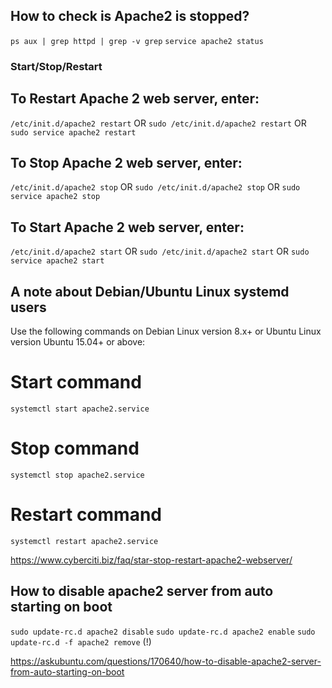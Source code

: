 ## How to check is Apache2 is stopped?
`ps aux | grep httpd | grep -v grep`
`service apache2 status`


### Start/Stop/Restart

## To Restart Apache 2 web server, enter:
`/etc/init.d/apache2 restart`
OR
`sudo /etc/init.d/apache2 restart`
OR
`sudo service apache2 restart`


## To Stop Apache 2 web server, enter:
`/etc/init.d/apache2 stop`
OR
`sudo /etc/init.d/apache2 stop`
OR
`sudo service apache2 stop`

## To Start Apache 2 web server, enter:
`/etc/init.d/apache2 start`
OR
`sudo /etc/init.d/apache2 start`
OR
`sudo service apache2 start`

## A note about Debian/Ubuntu Linux systemd users

Use the following commands on Debian Linux version 8.x+ or Ubuntu Linux version Ubuntu 15.04+ or above:
# Start command 
`systemctl start apache2.service`
# Stop command
`systemctl stop apache2.service`
# Restart command
`systemctl restart apache2.service`

https://www.cyberciti.biz/faq/star-stop-restart-apache2-webserver/


## How to disable apache2 server from auto starting on boot
`sudo update-rc.d apache2 disable`
`sudo update-rc.d apache2 enable`
`sudo update-rc.d -f apache2 remove` (!)

https://askubuntu.com/questions/170640/how-to-disable-apache2-server-from-auto-starting-on-boot
